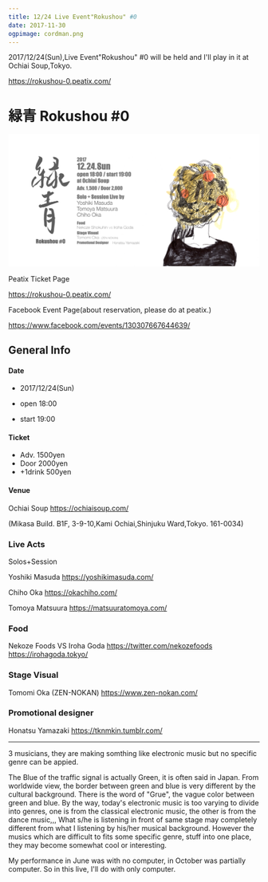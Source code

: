 ```yaml
---
title: 12/24 Live Event"Rokushou" #0
date: 2017-11-30
ogpimage: cordman.png
---
```


2017/12/24(Sun),Live Event"Rokushou" #0 will be held and I'll play in it at Ochiai Soup,Tokyo.

<https://rokushou-0.peatix.com/>

<!--more-->

# 緑青 Rokushou #0

![rokushou0](cordman.png)

Peatix Ticket Page

https://rokushou-0.peatix.com/

Facebook Event Page(about reservation, please do at peatix.)

<https://www.facebook.com/events/130307667644639/>

## General Info

#### Date

- 2017/12/24(Sun)

- open 18:00

- start 19:00

#### Ticket

- Adv. 1500yen
- Door 2000yen
- +1drink 500yen

#### Venue

Ochiai Soup <https://ochiaisoup.com/>

(Mikasa Build. B1F, 3-9-10,Kami Ochiai,Shinjuku Ward,Tokyo. 161-0034)

### Live Acts

Solos+Session

Yoshiki Masuda <https://yoshikimasuda.com/>

Chiho Oka <https://okachiho.com/>

Tomoya Matsuura <https://matsuuratomoya.com/>

### Food

Nekoze Foods VS Iroha Goda <https://twitter.com/nekozefoods> <https://irohagoda.tokyo/>

### Stage Visual

Tomomi Oka (ZEN-NOKAN) <https://www.zen-nokan.com/>

### Promotional designer

Honatsu Yamazaki <https://tknmkin.tumblr.com/>

---

3 musicians, they are making somthing like electronic music but no specific genre can be appied.

The Blue of the traffic signal is actually Green, it is often said in Japan. From worldwide view, the border between green and blue is very different by the cultural background. There is the word of "Grue", the vague color between green and blue. By the way, today's electronic music is too varying to divide into genres, one is from the classical electronic music, the other is from the dance music,,, What s/he is listening in front of same stage may completely different from what I listening by his/her musical background. However the musics which are difficult to fits some specific genre, stuff into one place, they may become somewhat cool or interesting.

My performance in June was with no computer, in October was partially computer. So in this live, I'll do with  only computer.
